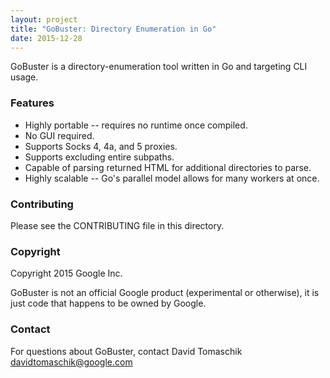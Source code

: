```yaml
---
layout: project
title: "GoBuster: Directory Enumeration in Go"
date: 2015-12-28
---
```

GoBuster is a directory-enumeration tool written in Go and targeting CLI usage.

### Features ###

* Highly portable -- requires no runtime once compiled.
* No GUI required.
* Supports Socks 4, 4a, and 5 proxies.
* Supports excluding entire subpaths.
* Capable of parsing returned HTML for additional directories to parse.
* Highly scalable -- Go's parallel model allows for many workers at once.

### Contributing ###

Please see the CONTRIBUTING file in this directory.

### Copyright ###

Copyright 2015 Google Inc.

GoBuster is not an official Google product (experimental or otherwise), it is just code that happens to be owned by Google.

### Contact ###

For questions about GoBuster, contact David Tomaschik <davidtomaschik@google.com>
